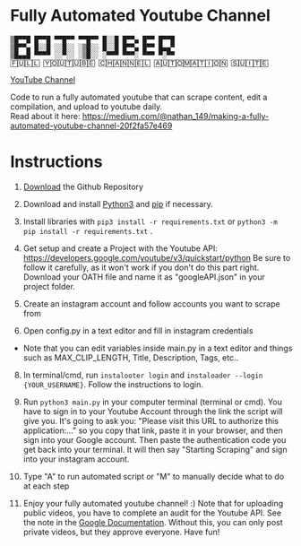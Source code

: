 # Fully Automated Youtube Channel

```
▒█▀▀█ █▀▀█ ▀▀█▀▀ ▀▀█▀▀ █░░█ █▀▀▄ █▀▀ █▀▀█ 
▒█▀▀▄ █░░█ ░░█░░ ░▒█░░ █░░█ █▀▀▄ █▀▀ █▄▄▀ 
▒█▄▄█ ▀▀▀▀ ░░▀░░ ░▒█░░ ░▀▀▀ ▀▀▀░ ▀▀▀ ▀░▀▀
🄵🅄🄻🄻 🅈🄾🅄🅃🅄🄱🄴 🄲🄷🄰🄽🄽🄴🄻 🄰🅄🅃🄾🄼🄰🅃🄸🄾🄽 🅂🅄🄸🅃🄴
```

[YouTube Channel](https://youtube.com/c/pwnos)

Code to run a fully automated youtube that can scrape content, edit a compilation, and upload to youtube daily. \
Read about it here: https://medium.com/@nathan_149/making-a-fully-automated-youtube-channel-20f2fa57e469

# Instructions

1. [Download](https://github.com/nathan-149/automated_youtube_channel/archive/refs/heads/master.zip) the Github Repository

2. Download and install [Python3](https://www.python.org/downloads/) and [pip](https://pip.pypa.io/en/stable/installing/) if necessary.

3. Install libraries with `pip3 install -r requirements.txt` or `python3 -m pip install -r requirements.txt` .

4. Get setup and create a Project with the Youtube API: https://developers.google.com/youtube/v3/quickstart/python
Be sure to follow it carefully, as it won't work if you don't do this part right.
Download your OATH file and name it as "googleAPI.json" in your project folder.

6. Create an instagram account and follow accounts you want to scrape from

7. Open config.py in a text editor and fill in instagram credentials

- Note that you can edit variables inside main.py in a text editor and things such as MAX_CLIP_LENGTH, Title, Description, Tags, etc..

8. In terminal/cmd, run `instalooter login` and `instaloader --login {YOUR_USERNAME}`. Follow the instructions to login.

9. Run `python3 main.py` in your computer terminal (terminal or cmd). You have to sign in to your Youtube Account through the link the script will give you. It's going to ask you: "Please visit this URL to authorize this application:..." so you copy that link, paste it in your browser, and then sign into your Google account. Then paste the authentication code you get back into your terminal. It will then say "Starting Scraping" and sign into your instagram account.

10. Type "A" to run automated script or "M" to manually decide what to do at each step

11. Enjoy your fully automated youtube channel! :) Note that for uploading public videos, you have to complete an audit for the Youtube API. See the note in the [Google Documentation](https://developers.google.com/youtube/v3/docs/videos/insert). Without this, you can only post private videos, but they approve everyone. Have fun!
